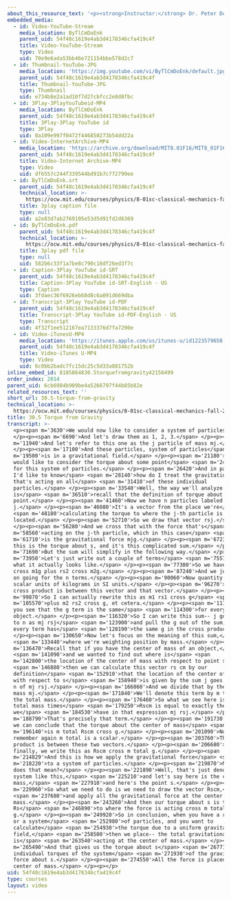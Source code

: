 ```yaml
---
about_this_resource_text: '<p><strong>Instructor:</strong> Dr. Peter Dourmashkin</p>'
embedded_media:
  - id: Video-YouTube-Stream
    media_location: ByTlCmDoEnk
    parent_uid: 54f48c1619e4ab3d4178346cfa419c4f
    title: Video-YouTube-Stream
    type: Video
    uid: 70e9e6ada53bb46e721154bbe578d2c7
  - id: Thumbnail-YouTube-JPG
    media_location: 'https://img.youtube.com/vi/ByTlCmDoEnk/default.jpg'
    parent_uid: 54f48c1619e4ab3d4178346cfa419c4f
    title: Thumbnail-YouTube-JPG
    type: Thumbnail
    uid: e734b8e2a1ad10f7d27cbfcc2e8d8fbc
  - id: 3Play-3PlayYouTubeid-MP4
    media_location: ByTlCmDoEnk
    parent_uid: 54f48c1619e4ab3d4178346cfa419c4f
    title: 3Play-3Play YouTube id
    type: 3Play
    uid: 0a109e997f0472f446850273b54dd22a
  - id: Video-InternetArchive-MP4
    media_location: 'https://archive.org/download/MIT8.01F16/MIT8_01F16_L30v05_360p.mp4'
    parent_uid: 54f48c1619e4ab3d4178346cfa419c4f
    title: Video-Internet Archive-MP4
    type: Video
    uid: df6557c244f339544bd91b7c772799ee
  - id: ByTlCmDoEnk.srt
    parent_uid: 54f48c1619e4ab3d4178346cfa419c4f
    technical_location: >-
      https://ocw.mit.edu/courses/physics/8-01sc-classical-mechanics-fall-2016/week-10-rotational-motion/30.5-torque-from-gravity/30.5-torque-from-gravity/ByTlCmDoEnk.srt
    title: 3play caption file
    type: null
    uid: a2e83d7ab2769105e53d5d91fd2d6369
  - id: ByTlCmDoEnk.pdf
    parent_uid: 54f48c1619e4ab3d4178346cfa419c4f
    technical_location: >-
      https://ocw.mit.edu/courses/physics/8-01sc-classical-mechanics-fall-2016/week-10-rotational-motion/30.5-torque-from-gravity/30.5-torque-from-gravity/ByTlCmDoEnk.pdf
    title: 3play pdf file
    type: null
    uid: 582b6c33f1a7be8c790c18df26ed3f7c
  - id: Caption-3Play YouTube id-SRT
    parent_uid: 54f48c1619e4ab3d4178346cfa419c4f
    title: Caption-3Play YouTube id-SRT-English - US
    type: Caption
    uid: 3fdaec36f6926eb68d8c6a091d669dba
  - id: Transcript-3Play YouTube id-PDF
    parent_uid: 54f48c1619e4ab3d4178346cfa419c4f
    title: Transcript-3Play YouTube id-PDF-English - US
    type: Transcript
    uid: 4f32f1ee512167ea7133376d7fa7290e
  - id: Video-iTunesU-MP4
    media_location: 'https://itunes.apple.com/us/itunes-u/id1223579658'
    parent_uid: 54f48c1619e4ab3d4178346cfa419c4f
    title: Video-iTunes U-MP4
    type: Video
    uid: 6c0bb2badc7fc15dc25c5d33a881752b
inline_embed_id: 8185864830.5torquefromgravity42156499
order_index: 2014
parent_uid: 6cb6984b909be4a5266797f44b85b82e
related_resources_text: ''
short_url: 30.5-torque-from-gravity
technical_location: >-
  https://ocw.mit.edu/courses/physics/8-01sc-classical-mechanics-fall-2016/week-10-rotational-motion/30.5-torque-from-gravity/30.5-torque-from-gravity
title: 30.5 Torque from Gravity
transcript: >-
  <p><span m='3630'>We would now like to consider a system of particles.</span>
  </p><p><span m='6690'>And let's draw them as 1, 2, 3.</span> </p><p><span
  m='11940'>And let's refer to this one as the j particle of mass mj.</span>
  </p><p><span m='17100'>And these particles, system of particles</span> <span
  m='19500'>is in a gravitational field.</span> </p><p><span m='21180'>And I
  would like to consider the torque about some point</span> <span m='24420'>s
  for this system of particles.</span> </p><p><span m='26420'>And in particular,
  I'd like to know</span> <span m='28140'>how do I treat the gravitational force
  that's acting on all</span> <span m='31410'>of these individual
  particles.</span> </p><p><span m='33540'>Well, the way we'll analyze this
  is</span> <span m='36510'>recall that the definition of torque about some
  point.</span> </p><p><span m='41460'>Now we have n particles labeled by index
  j.</span> </p><p><span m='46080'>It's a vector from the place we're</span>
  <span m='48180'>calculating the torque to where the j-th particle is
  located.</span> </p><p><span m='52710'>So we draw that vector rsj.</span>
  </p><p><span m='56280'>And we cross that with the force that's</span> <span
  m='58560'>acting on the j-th particle, which in this case</span> <span
  m='61710'>is the gravitational force mjg.</span> </p><p><span m='67230'>And
  this is the torque about s, and it's this complicated sum.</span> </p><p><span
  m='71690'>But the sum will simplify in the following way.</span> </p><p><span
  m='73950'>Let's just write out a couple of terms</span> <span m='75570'>to see
  what it actually looks like.</span> </p><p><span m='77380'>So we have rs1
  cross m1g plus rs2 cross m2g.</span> </p><p><span m='87240'>And we just keep
  on going for the n terms.</span> </p><p><span m='90060'>Now quantity m1 is the
  scalar units of kilograms in SI units.</span> </p><p><span m='96270'>But the
  cross product is between this vector and that vector.</span> </p><p><span
  m='99870'>So I can actually rewrite this as m1 rs1 cross g</span> <span
  m='105570'>plus m2 rs2 cross g, et cetera.</span> </p><p><span m='111509'>And
  you see that the g term is the same</span> <span m='114300'>for every single
  object.</span> </p><p><span m='116320'>So I can write this sum-- j goes from 1
  to n as mj rsj</span> <span m='123900'>and pull the g out of the sum, because
  every term has</span> <span m='128190'>the same g in the cross product.</span>
  </p><p><span m='130650'>Now let's focus on the meaning of this sum,</span>
  <span m='133440'>where we're weighting position by mass.</span> </p><p><span
  m='136470'>Recall that if you have the center of mass of an object,</span>
  <span m='141090'>and we wanted to find out where is</span> <span
  m='142800'>the location of the center of mass with respect to point s,</span>
  <span m='146880'>then we can calculate this vector rs cm by our
  definition</span> <span m='152910'>that the location of the center of mass
  with respect to s</span> <span m='158940'>is given by the sum j goes from 1 to
  n of mj rsj.</span> </p><p><span m='166860'>And we divide that by the total
  mass mj.</span> </p><p><span m='171840'>We'll denote this term by m total for
  the total mass.</span> </p><p><span m='176460'>So what we see here is the
  total mass times</span> <span m='179250'>Rscm is equal to exactly the sum that
  we</span> <span m='184530'>have in that expression mj rsj.</span> </p><p><span
  m='188790'>That's precisely that term.</span> </p><p><span m='191730'>And so
  we can conclude that the torque about the center of mass</span> <span
  m='196140'>is m total Rscm cross g.</span> </p><p><span m='201090'>Now
  remember again m total is a scalar.</span> </p><p><span m='203760'>The cross
  product is between these two vectors.</span> </p><p><span m='206680'>And so
  finally, we write this as Rscm cross m total g.</span> </p><p><span
  m='214829'>And this is how we apply the gravitational force</span> <span
  m='218220'>to a system of particles.</span> </p><p><span m='219870'>Now what
  does that mean?</span> </p><p><span m='221890'>Well, that's just denote our
  system like this,</span> <span m='225210'>and let's say here is the center of
  mass,</span> <span m='227910'>and here's the point s.</span> </p><p><span
  m='229960'>So what we need to do is we need to draw the vector Rscm,</span>
  <span m='237680'>and apply all the gravitational force at the center of
  mass.</span> </p><p><span m='243260'>And then our torque about s is the vector
  Rs</span> <span m='246890'>to where the force is acting cross m total
  g.</span> </p><p><span m='249920'>So in conclusion, when you have a rigid body
  or a system</span> <span m='252980'>of particles, and you want to
  calculate</span> <span m='254930'>the torque due to a uniform gravitational
  field,</span> <span m='258500'>then we place-- the total gravitational force
  is</span> <span m='263540'>acting at the center of mass.</span> </p><p><span
  m='265490'>And that gives us the torque about s</span> <span m='267710'>to the
  individual torques of the system</span> <span m='271930'>of the gravitational
  force about s.</span> </p><p><span m='274550'>All the force is placed at the
  center of mass.</span> </p><p></p>
uid: 54f48c1619e4ab3d4178346cfa419c4f
type: courses
layout: video
---
```

